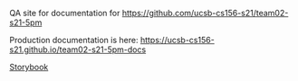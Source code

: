 ---
---

QA site for documentation for <https://github.com/ucsb-cs156-s21/team02-s21-5pm>

Production documentation is here: <https://ucsb-cs156-s21.github.io/team02-s21-5pm-docs>

[Storybook](storybook)
